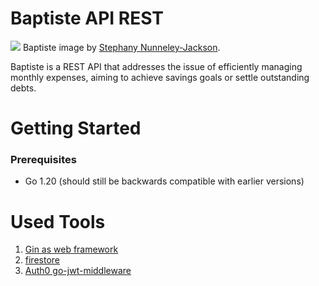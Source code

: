# Baptiste API REST

![](https://assetsio.reedpopcdn.com/overwatch_baptiste_header_1.jpg?width=1920&height=1920&fit=bounds&quality=80&format=jpg&auto=webp)
Baptiste image by <a HREF="https://www.vg247.com/overwatch-baptiste-hero-announced">Stephany Nunneley-Jackson</a>.

Baptiste is a REST API that addresses the issue of efficiently managing monthly expenses, aiming to achieve savings goals or settle outstanding debts.

# Getting Started
### Prerequisites
- Go 1.20 (should still be backwards compatible with earlier versions)

# Used Tools
1. <a HREF="https://github.com/gin-gonic/gin">Gin as web framework  </a>
2. <a HREF="https://pkg.go.dev/cloud.google.com/go/firestore">firestore</a>
3. <a HREF="https://github.com/auth0/go-jwt-middleware/">Auth0 go-jwt-middleware</a>




